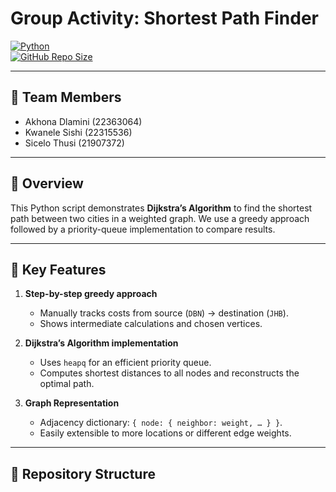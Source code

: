 # Group Activity: Shortest Path Finder

[![Python](https://img.shields.io/badge/Python-3.x-blue?style=for-the-badge&logo=python)](https://www.python.org/)  
[![GitHub Repo Size](https://img.shields.io/github/repo-size/whyNotDevelop/Group-Activity?style=flat)](https://github.com/whyNotDevelop/Group-Activity)  

---

## 👥 Team Members

- Akhona Dlamini (22363064)  
- Kwanele Sishi (22315536)  
- Sicelo Thusi (21907372)  

---

## 📖 Overview

This Python script demonstrates **Dijkstra’s Algorithm** to find the shortest path between two cities in a weighted graph. We use a greedy approach followed by a priority-queue implementation to compare results.

---

## 🔑 Key Features

1. **Step-by-step greedy approach**  
   - Manually tracks costs from source (`DBN`) → destination (`JHB`).  
   - Shows intermediate calculations and chosen vertices.  

2. **Dijkstra’s Algorithm implementation**  
   - Uses `heapq` for an efficient priority queue.  
   - Computes shortest distances to all nodes and reconstructs the optimal path.

3. **Graph Representation**  
   - Adjacency dictionary: `{ node: { neighbor: weight, … } }`.  
   - Easily extensible to more locations or different edge weights.

---

## 📂 Repository Structure

